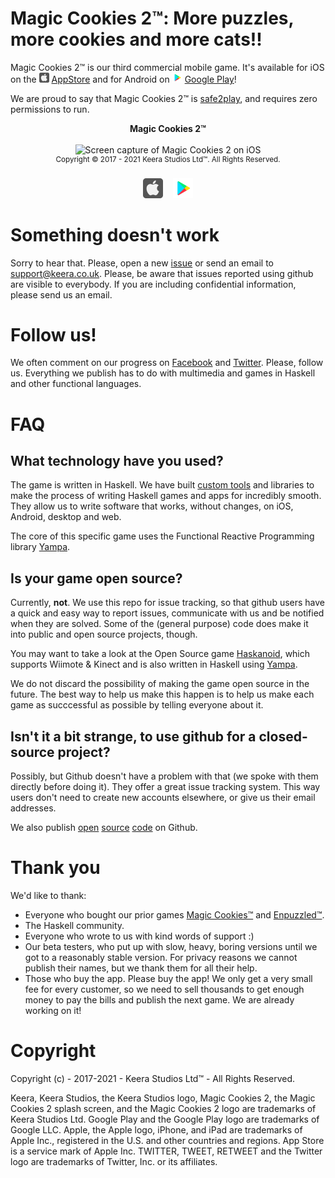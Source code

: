 # Magic Cookies 2™: More puzzles, more cookies and more cats!!

Magic Cookies 2™ is our third commercial mobile game. It's available for iOS  on the <img src="https://raw.githubusercontent.com/edent/SuperTinyIcons/master/images/svg/apple.svg" width="16" height="16"> [AppStore](https://itunes.apple.com/us/app/magic-cookies/id1602081807) and for Android on <img src="https://raw.githubusercontent.com/edent/SuperTinyIcons/master/images/svg/google_play.svg" width="16" height="16"> [Google Play](https://play.google.com/store/apps/details?id=uk.co.keera.games.magiccookies2)!

We are proud to say that Magic Cookies 2™ is [safe2play](https://keera.co.uk/2020/06/17/safe2play-caring-for-privacy-in-an-interconnected-world/), and requires zero permissions to run.

<p align="center">
<b>Magic Cookies 2™</b>
<br />
<br />
<img src="https://github.com/keera-studios/magic-cookies2/raw/master/screencap.gif" alt="Screen capture of Magic Cookies 2 on iOS" />
<br />
<sup>Copyright © 2017 - 2021 Keera Studios Ltd™. All Rights Reserved.</sup>
<br />
<br />
<a href="https://itunes.apple.com/us/app/magic-cookies/id1602081807">
  <img src="https://raw.githubusercontent.com/edent/SuperTinyIcons/master/images/svg/apple.svg" width="32" height="32"></a>
&nbsp;&nbsp;
<a href="https://play.google.com/store/apps/details?id=uk.co.keera.games.magiccookies2">
  <img src="https://raw.githubusercontent.com/edent/SuperTinyIcons/master/images/svg/google_play.svg" width="32" height="32"></a>
</p>

# Something doesn't work
Sorry to hear that. Please, open a new [issue](https://github.com/keera-studios/magic-cookies2/issues/new) or send an email to [support@keera.co.uk](mailto:support@keera.co.uk). Please, be aware that issues reported using github are visible to everybody. If you are including confidential information, please send us an email.

# Follow us!
We often comment on our progress on [Facebook](http://facebook.com/keerastudios) and [Twitter](http://twitter.com/KeeraStudios). Please, follow us. Everything we publish has to do with multimedia and games in Haskell and other functional languages.

# FAQ
## What technology have you used?

The game is written in Haskell. We have built [custom tools](https://keera.co.uk) and libraries to make the process of writing Haskell games and apps for incredibly smooth. They allow us to write software that works, without changes, on iOS, Android, desktop and web.

The core of this specific game uses the Functional Reactive Programming library
[Yampa](http://github.com/ivanperez-keera/Yampa).

## Is your game open source?
Currently, **not**. We use this repo for issue tracking, so that github users have a quick and easy way to report issues, communicate with us and be notified when they are solved. Some of the (general purpose) code does make it into public and open source projects, though.

You may want to take a look at the Open Source game [Haskanoid](http://github.com/ivanperez-keera/haskanoid), which supports Wiimote & Kinect and is also written in Haskell using [Yampa](http://github.com/ivanperez-keera/Yampa).

We do not discard the possibility of making the game open source in the future. The best way to help us make this happen is to help us make each game as succcessful as possible by telling everyone about it.

## Isn't it a bit strange, to use github for a closed-source project?
Possibly, but Github doesn't have a problem with that (we spoke with them directly before doing it). They offer a great issue tracking system. This way users don't need to create new accounts elsewhere, or give us their email addresses.

We also publish [open](https://github.com/keera-studios/keera-hails) [source](https://github.com/keera-studios/keera-posture) [code](https://github.com/keera-studios/keera-callbacks) on Github.

# Thank you
We'd like to thank:
* Everyone who bought our prior games [Magic Cookies™](https://magiccookies.haskell.games) and [Enpuzzled™](https://enpuzzled.haskell.games).
* The Haskell community.
* Everyone who wrote to us with kind words of support :)
* Our beta testers, who put up with slow, heavy, boring versions until we got to a reasonably stable version. For privacy reasons we cannot publish their names, but we thank them for all their help.
* Those who buy the app. Please buy the app! We only get a very small fee for every customer, so we need to sell thousands to get enough money to pay the bills and publish the next game. We are already working on it!

# Copyright

Copyright (c) - 2017-2021 - Keera Studios Ltd™ - All Rights Reserved.

Keera, Keera Studios, the Keera Studios logo, Magic Cookies 2, the Magic
Cookies 2 splash screen, and the Magic Cookies 2 logo are trademarks of Keera
Studios Ltd.  Google Play and the Google Play logo are trademarks of Google
LLC. Apple, the Apple logo, iPhone, and iPad are trademarks of Apple Inc.,
registered in the U.S. and other countries and regions. App Store is a service
mark of Apple Inc.  TWITTER, TWEET, RETWEET and the Twitter logo are trademarks
of Twitter, Inc. or its affiliates.
